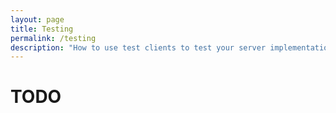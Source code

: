 ```yaml
---
layout: page
title: Testing
permalink: /testing
description: "How to use test clients to test your server implementation."
---
```


#  TODO
